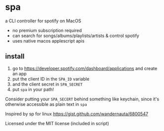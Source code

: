 # spa
a CLI controller for spotify on MacOS

- no premium subscription required
- can search for songs/albums/playlists/artists & control spotify
- uses native macos applescript apis

## install
1. go to https://developer.spotify.com/dashboard/applications and create an app
2. put the client ID in the `SPA_ID` variable
3. and the client secret in `SPA_SECRET`
4. put `spa` in your path!

Consider putting your `SPA_SECERT` behind something like keychain,
since it's otherwise accessible as plain text in `spa`

Inspired by sp for linux
https://gist.github.com/wandernauta/6800547

Licensed under the MIT license (included in script)
